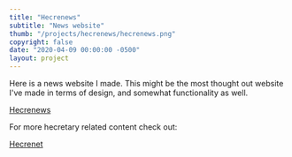 ```yaml
---
title: "Hecrenews"
subtitle: "News website"
thumb: "/projects/hecrenews/hecrenews.png"
copyright: false
date: "2020-04-09 00:00:00 -0500"
layout: project
---
```

Here is a news website I made. This might be the most thought out website I've made in terms of design, and somewhat
functionality as well.

<a target="_blank" href ="https://hecrenews.github.io">Hecrenews</a>

For more hecretary related content check out:

<a target="_blank" href ="https://hecrenet.github.io">Hecrenet</a>
